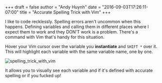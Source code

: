 +++
draft = false
author = "Andy Huynh"
date = "2016-09-03T17:26:11-07:00"
title = "Accurate Spelling Trick with Vim"
+++

I like to code recklessly. Spelling errors aren't uncommon when this happens. Defining variables and calling them in different places where I expect them to work and they DON'T work is a problem. There's a command with Vim that's handy for this situation.

Hover your Vim cursor over the variable you **instantiate** and `SHIFT *` over it. This will highlight each variable with the same variable name, one by one.

<img src="/images/spelling_trick_with_vim.png" alt="spelling_trick_with_vim" />

It allows you to visually see each variable and if it's defined with accurate spelling or if you fucked up!
